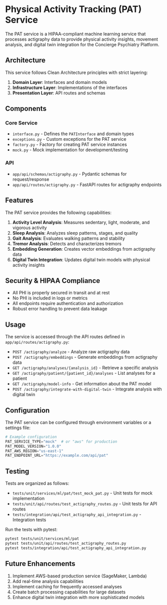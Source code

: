 # Physical Activity Tracking (PAT) Service

The PAT service is a HIPAA-compliant machine learning service that processes actigraphy data to provide physical activity insights, movement analysis, and digital twin integration for the Concierge Psychiatry Platform.

## Architecture

This service follows Clean Architecture principles with strict layering:

1. **Domain Layer**: Interfaces and domain models
2. **Infrastructure Layer**: Implementations of the interfaces
3. **Presentation Layer**: API routes and schemas

## Components

### Core Service

- `interface.py` - Defines the `PATInterface` and domain types
- `exceptions.py` - Custom exceptions for the PAT service
- `factory.py` - Factory for creating PAT service instances
- `mock.py` - Mock implementation for development/testing

### API

- `app/api/schemas/actigraphy.py` - Pydantic schemas for request/response
- `app/api/routes/actigraphy.py` - FastAPI routes for actigraphy endpoints

## Features

The PAT service provides the following capabilities:

1. **Activity Level Analysis**: Measures sedentary, light, moderate, and vigorous activity
2. **Sleep Analysis**: Analyzes sleep patterns, stages, and quality
3. **Gait Analysis**: Evaluates walking patterns and stability
4. **Tremor Analysis**: Detects and characterizes tremors
5. **Embedding Generation**: Creates vector embeddings from actigraphy data
6. **Digital Twin Integration**: Updates digital twin models with physical activity insights

## Security & HIPAA Compliance

- All PHI is properly secured in transit and at rest
- No PHI is included in logs or metrics
- All endpoints require authentication and authorization
- Robust error handling to prevent data leakage

## Usage

The service is accessed through the API routes defined in `app/api/routes/actigraphy.py`:

- `POST /actigraphy/analyze` - Analyze raw actigraphy data
- `POST /actigraphy/embeddings` - Generate embeddings from actigraphy data
- `GET /actigraphy/analyses/{analysis_id}` - Retrieve a specific analysis
- `GET /actigraphy/patient/{patient_id}/analyses` - List analyses for a patient
- `GET /actigraphy/model-info` - Get information about the PAT model
- `POST /actigraphy/integrate-with-digital-twin` - Integrate analysis with digital twin

## Configuration

The PAT service can be configured through environment variables or a settings file:

```python
# Example configuration
PAT_SERVICE_TYPE="mock"  # or "aws" for production
PAT_MODEL_VERSION="1.0.0"
PAT_AWS_REGION="us-east-1"
PAT_ENDPOINT_URL="https://example.com/api/pat"
```

## Testing

Tests are organized as follows:

- `tests/unit/services/ml/pat/test_mock_pat.py` - Unit tests for mock implementation
- `tests/unit/api/routes/test_actigraphy_routes.py` - Unit tests for API routes
- `tests/integration/api/test_actigraphy_api_integration.py` - Integration tests

Run the tests with pytest:

```bash
pytest tests/unit/services/ml/pat
pytest tests/unit/api/routes/test_actigraphy_routes.py
pytest tests/integration/api/test_actigraphy_api_integration.py
```

## Future Enhancements

1. Implement AWS-based production service (SageMaker, Lambda)
2. Add real-time analysis capabilities
3. Implement caching for frequently accessed analyses
4. Create batch processing capabilities for large datasets
5. Enhance digital twin integration with more sophisticated models